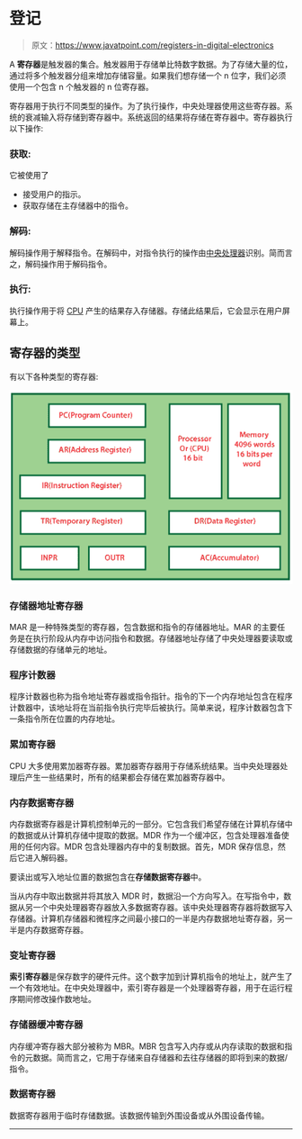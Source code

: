 # 登记

> 原文：<https://www.javatpoint.com/registers-in-digital-electronics>

A **寄存器**是触发器的集合。触发器用于存储单比特数字数据。为了存储大量的位，通过将多个触发器分组来增加存储容量。如果我们想存储一个 n 位字，我们必须使用一个包含 n 个触发器的 n 位寄存器。

寄存器用于执行不同类型的操作。为了执行操作，中央处理器使用这些寄存器。系统的衰减输入将存储到寄存器中。系统返回的结果将存储在寄存器中。寄存器执行以下操作:

### 获取:

它被使用了

*   接受用户的指示。
*   获取存储在主存储器中的指令。

### 解码:

解码操作用于解释指令。在解码中，对指令执行的操作由[中央处理器](https://www.javatpoint.com/cpu-full-form)识别。简而言之，解码操作用于解码指令。

### 执行:

执行操作用于将 [CPU](https://www.javatpoint.com/central-processing-unit) 产生的结果存入存储器。存储此结果后，它会显示在用户屏幕上。

## 寄存器的类型

有以下各种类型的寄存器:

![Registers](img/059acadb2056c9585d09d9dbeb7b4807.png)

### 存储器地址寄存器

MAR 是一种特殊类型的寄存器，包含数据和指令的存储器地址。MAR 的主要任务是在执行阶段从内存中访问指令和数据。存储器地址存储了中央处理器要读取或存储数据的存储单元的地址。

### 程序计数器

程序计数器也称为指令地址寄存器或指令指针。指令的下一个内存地址包含在程序计数器中，该地址将在当前指令执行完毕后被执行。简单来说，程序计数器包含下一条指令所在位置的内存地址。

### 累加寄存器

CPU 大多使用累加器寄存器。累加器寄存器用于存储系统结果。当中央处理器处理后产生一些结果时，所有的结果都会存储在累加器寄存器中。

### 内存数据寄存器

内存数据寄存器是计算机控制单元的一部分。它包含我们希望存储在计算机存储中的数据或从计算机存储中提取的数据。MDR 作为一个缓冲区，包含处理器准备使用的任何内容。MDR 包含处理器内存中的复制数据。首先，MDR 保存信息，然后它进入解码器。

要读出或写入地址位置的数据包含在**存储数据寄存器**中。

当从内存中取出数据并将其放入 MDR 时，数据沿一个方向写入。在写指令中，数据从另一个中央处理器寄存器放入多数据寄存器。该中央处理器寄存器将数据写入存储器。计算机存储器和微程序之间最小接口的一半是内存数据地址寄存器，另一半是内存数据寄存器。

### 变址寄存器

**索引寄存器**是保存数字的硬件元件。这个数字加到计算机指令的地址上，就产生了一个有效地址。在中央处理器中，索引寄存器是一个处理器寄存器，用于在运行程序期间修改操作数地址。

### 存储器缓冲寄存器

内存缓冲寄存器大部分被称为 MBR。MBR 包含写入内存或从内存读取的数据和指令的元数据。简而言之，它用于存储来自存储器和去往存储器的即将到来的数据/指令。

### 数据寄存器

数据寄存器用于临时存储数据。该数据传输到外围设备或从外围设备传输。

* * *